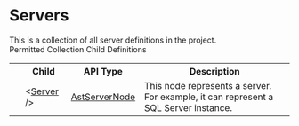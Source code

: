 # Servers

<div class="LanguageSummary"><div class ="SummaryItem">This is a collection of all server definitions in the project.</div></div><div class="SchemaBindingGroup"><div class="SchemaBindingGroupHeader">Permitted Collection Child Definitions</div><table id="SchemaBindingList" class="SchemaBindingList"><tbody><tr><th class="SchemaBindingIconColumnHeader">&nbsp;</th><th class="SchemaBindingNameColumnHeader">Child</th><th class="SchemaBindingTypeColumnHeader">API Type</th><th class="SchemaBindingSummaryColumnHeader">Description</th></tr><tr class="cd0"><td class="SchemaBindingIcon"><div class="NotRequired" /></td><td class="SchemaBindingName"><span class="punc">&lt;</span><a href=../api-reference/Varigence.Languages.Biml.Table.AstServerNode.html">Server</a><span class="punc"> /&gt;</span></td><td class="SchemaBindingType"><a href="Varigence.Languages.Biml.Table.AstServerNode.html">AstServerNode</a></td><td class="SchemaBindingSummary">This node represents a server. For example, it can represent a SQL Server instance.</td></tr></tbody></table></div>